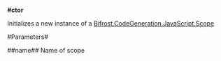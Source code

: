 **#ctor**

Initializes a new instance of a [Bifrost.CodeGeneration.JavaScript.Scope](Bifrost.CodeGeneration.JavaScript.Scope)

#Parameters#


##name##
Name of scope
